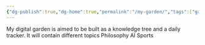 ```yaml
---
{"dg-publish":true,"dg-home":true,"permalink":"/my-garden/","tags":["gardenEntry"],"dgPassFrontmatter":true,"created":"2023-12-07T21:51:25.045+08:00","updated":"2023-12-08T23:29:52.507+08:00"}
---
```


My digital garden is aimed to be built as a knowledge tree and a daily tracker.
It will contain different topics 
Philosophy
AI
Sports

